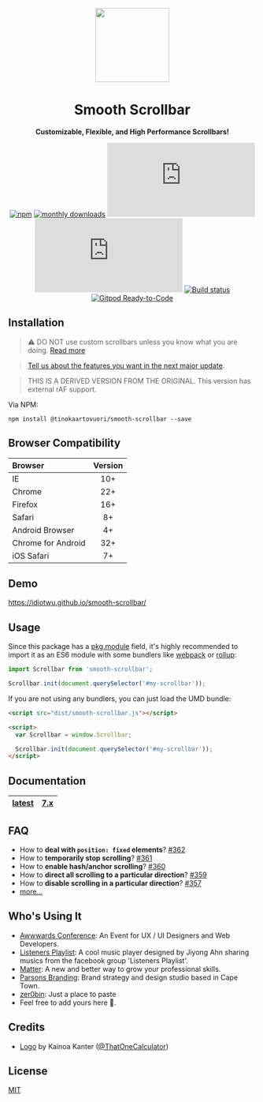 <div align="center">

<a href="https://idiotwu.github.io/smooth-scrollbar/">
  <img src="docs/assets/logo.svg" height="150px" />
</a>

# Smooth Scrollbar

**Customizable, Flexible, and High Performance Scrollbars!**

[![npm][npm-version-badge]](https://www.npmjs.com/@tinokaartovuori/smooth-scrollbar)
[![monthly downloads][npm-downloads-badge]](https://www.npmjs.com/@tinokaartovuori/smooth-scrollbar)
[![core size][size-badge]](dist/smooth-scrollbar.js)
[![gzip size][gzip-size-badge]](dist/smooth-scrollbar.js)
[![Build status][github-action-badge]](https://github.com/idiotWu/smooth-scrollbar/actions/workflows/deploy.yml)
[![Gitpod Ready-to-Code][gitpod-badge]](https://gitpod.io/from-referrer/)

</div>

## Installation

> ⚠️ DO NOT use custom scrollbars unless you know what you are doing. [Read more](docs/caveats.md)

> [Tell us about the features you want in the next major update](https://github.com/idiotWu/smooth-scrollbar/discussions/392).

> THIS IS A DERIVED VERSION FROM THE ORIGINAL. This version has external rAF support.

Via NPM:

```
npm install @tinokaartovuori/smooth-scrollbar --save
```

## Browser Compatibility

| Browser | Version |
| :------ | :-----: |
| IE      | 10+     |
| Chrome  | 22+     |
| Firefox | 16+     |
| Safari  | 8+      |
| Android Browser | 4+ |
| Chrome for Android | 32+ |
| iOS Safari | 7+ |

## Demo

https://idiotwu.github.io/smooth-scrollbar/

## Usage

Since this package has a [pkg.module](https://github.com/rollup/rollup/wiki/pkg.module) field, it's highly recommended to import it as an ES6 module with some bundlers like [webpack](https://webpack.js.org/) or [rollup](https://rollupjs.org/):

```js
import Scrollbar from 'smooth-scrollbar';

Scrollbar.init(document.querySelector('#my-scrollbar'));
```

If you are not using any bundlers, you can just load the UMD bundle:

```html
<script src="dist/smooth-scrollbar.js"></script>

<script>
  var Scrollbar = window.Scrollbar;

  Scrollbar.init(document.querySelector('#my-scrollbar'));
</script>
```

## Documentation

| [latest](docs) | [7.x](https://github.com/idiotWu/smooth-scrollbar/tree/7.x) |
|----|----|

## FAQ

- How to **deal with `position: fixed` elements**? [#362](https://github.com/idiotWu/smooth-scrollbar/discussions/362#discussioncomment-854090)
- How to **temporarily stop scrolling**? [#361](https://github.com/idiotWu/smooth-scrollbar/discussions/361#discussioncomment-854079)
- How to **enable hash/anchor scrolling**? [#360](https://github.com/idiotWu/smooth-scrollbar/discussions/360#discussioncomment-854071)
- How to **direct all scrolling to a particular direction**? [#359](https://github.com/idiotWu/smooth-scrollbar/discussions/359#discussioncomment-854052)
- How to **disable scrolling in a particular direction**? [#357](https://github.com/idiotWu/smooth-scrollbar/discussions/357#discussioncomment-854036)
- [more...](https://github.com/idiotWu/smooth-scrollbar/discussions/categories/faq)

## Who's Using It

- [Awwwards Conference](https://conference.awwwards.com/): An Event for UX / UI Designers and Web Developers.
- [Listeners Playlist](http://lp.anzi.kr/): A cool music player designed by Jiyong Ahn sharing musics from the facebook group 'Listeners Playlist'.
- [Matter](https://matterapp.com/): A new and better way to grow your professional skills.
- [Parsons Branding](https://www.parsonsbranding.com/): Brand strategy and design studio based in Cape Town.
- [zer0bin](https://zer0b.in): Just a place to paste
- Feel free to add yours here 🤗.

## Credits

- [Logo](https://github.com/idiotWu/smooth-scrollbar/discussions/461) by Kainoa Kanter ([@ThatOneCalculator](https://github.com/ThatOneCalculator))

## License

[MIT](LICENSE)

[npm-version-badge]: https://img.shields.io/npm/v/smooth-scrollbar.svg?style=for-the-badge
[npm-downloads-badge]: https://img.shields.io/npm/dm/smooth-scrollbar.svg?style=for-the-badge
[github-action-badge]: https://img.shields.io/github/actions/workflow/status/idiotWu/smooth-scrollbar/deploy.yml?branch=master&style=for-the-badge
[size-badge]: http://img.badgesize.io/idiotWu/smooth-scrollbar/master/dist/smooth-scrollbar.js?label=core%20size&style=for-the-badge
[gzip-size-badge]: http://img.badgesize.io/idiotWu/smooth-scrollbar/master/dist/smooth-scrollbar.js?label=gzip%20size&compression=gzip&style=for-the-badge
[gitpod-badge]: https://img.shields.io/badge/Gitpod-Ready--to--Code-blue?style=for-the-badge
